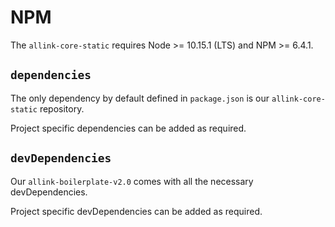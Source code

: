 # NPM

The `allink-core-static` requires Node >= 10.15.1 (LTS) and NPM >= 6.4.1.

## `dependencies`

The only dependency by default defined in `package.json` is our `allink-core-static` repository.

Project specific dependencies can be added as required.

## `devDependencies`

Our `allink-boilerplate-v2.0` comes with all the necessary devDependencies.

Project specific devDependencies can be added as required.
